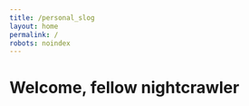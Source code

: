 ```yaml
---
title: /personal_slog
layout: home
permalink: /
robots: noindex
---
```


# Welcome, fellow nightcrawler


